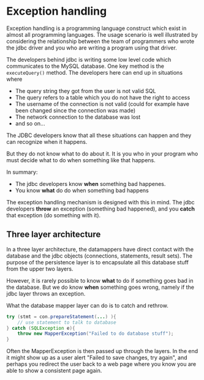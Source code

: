 # Exception handling

Exception handling is a programming language construct which exist in almost all programming languages. The usage scenario is well illustrated by considering the relationship between the team of programmers who wrote the jdbc driver and you who are writing a program using that driver.

The developers behind jdbc is writing some low level code which communicates to the MySQL database. One key method is the `executeQuery()` method. The developers here can end up in situations where

* The query string they got from the user is not valid SQL
* The query refers to a table which you do not have the right to access
* The username of the connection is not valid (could for example have been changed since the connection was made)
* The network connection to the database was lost
* and so on...

The JDBC developers know that all these situations can happen and they can recognize when it happens.

But they do not know what to do about it. It is you who in your program who must decide what to do when something like that happens.

In summary:

* The jdbc developers know **when** something bad happenes.
* You know **what** do do when something bad happens

The exception handling mechanism is designed with this in mind. The jdbc developers **throw** an exception (something bad happened), and you **catch** that exception (do something with it).

## Three layer architecture
In a three layer architecture, the datamappers have direct contact with the database and the jdbc objects (connections, statements, result sets). The purpose of the persistence layer is to encapsulate all this database stuff from the upper two layers. 

However, it is rarely possible to know **what** to do if something goes bad in the database. But we do know **when** something goes wrong, namely if the jdbc layer throws an exception. 

What the database mapper layer can do is to catch and rethrow.

```java
try (stmt = con.prepareStatement(...) ){
	// use statement to talk to database
} catch (SQLException e){
	throw new MapperException("Failed to do database stuff");
}
```
Often the MapperException is then passed up through the layers. In the end it might show up as a user alert "Failed to save changes, try again", and perhaps you redirect the user back to a web page where you know you are able to show a consistent page again.

